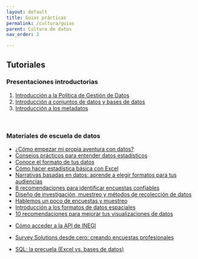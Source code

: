 ```yaml
---
layout: default
title: Guias prácticas
permalink: /cultura/guias
parent: Cultura de datos
nav_order: 2

---
```

<div class="nonfooter">
<h2><b>Tutoriales</b></h2>

<h3>Presentaciones introductorias </h3>

<ol>
    <li> <a href="https://docs.google.com/presentation/d/1zQIOzQG5LzO2m7FzXJpTWlfPCjLO8agNbMcuZZBhLEY/edit#slide=id.ga8a5ff02d5_0_0">Introducción a la Política de Gestión de Datos</a></li>
   <li><a href="">Introducción a conjuntos de datos y bases de datos </a>  </li>
    <li><a href="https://docs.google.com/presentation/d/1-W55jxRSyUMlo9gtWI7UFsRJXOPnALfcDf58XHN7iI0/edit?usp=sharing">Introducción a los metadatos</a> </li>
</ol>

<br>

<h3>Materiales de escuela de datos </h3>

<ul>
    <li><a href="https://escueladedatos.online/como-empezar-mi-propia-aventura-con-datos/">¿Cómo empezar mi propia aventura con datos?</a> </li>
    <li>
<a href="https://escueladedatos.online/consejos-practicos-para-entender-datos-estadisticos/">Consejos prácticos para entender datos estadísticos</a></li>
    <li><a href="https://escueladedatos.online/conoce-el-formato-de-tus-datos/">Conoce el formato de tus datos</a></li>
    <li><a href="https://escueladedatos.online/como-hacer-estadistica-basica-con-excel/">Cómo hacer estadística básica con Excel</a> </li>
    <li>
<a href="https://escueladedatos.online/narrativas-basadas-en-datos-aprende-a-elegir-formatos-para-tus-audiencias/">Narrativas basadas en datos: aprende a elegir formatos para tus audiencias</a></li>
    <li><a href="https://escueladedatos.online/8-recomendaciones-para-identificar-encuestas-confiables/">8 recomendaciones para identificar encuestas confiables</a> </li>
    <li><a href="https://escueladedatos.online/diseno-de-investigacion-muestreo-y-metodos-de-recoleccion-de-datos/">Diseño de investigación, muestreo y métodos de recolección de datos</a></li>
    <li><a href="https://escueladedatos.online/hablemos-un-poco-de-encuestas-y-muestreo/">Hablemos un poco de encuestas y muestreo</a></li>
    <li><a href="https://escueladedatos.online/introduccion-a-los-formatos-de-datos-espaciales/"> Introducción a los formatos de datos espaciales</a></li>
    <li>
<a href="https://escueladedatos.online/10-recomendaciones-para-mejorar-tus-visualizaciones-de-datos/">10 recomendaciones para mejorar tus visualizaciones de datos</a></li>
    <li> 

<a href="https://escueladedatos.online/como-consultar-una-api-desde-excel/">Cómo acceder a la API de INEGI</a> </li>
    <li>
<a href="https://escueladedatos.online/survey-solutions-desde-cero-creando-encuestas-profesionales/">Survey Solutions desde cero: creando encuestas profesionales</a> </li>
    <li>

<a href="https://escueladedatos.online/sql-la-precuela-excel-vs-bases-de-datos/">SQL: la precuela (Excel vs. bases de datos) </a></li>
   </ul>



</div>